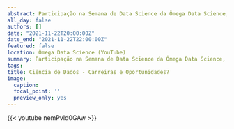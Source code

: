 ```yaml
---
abstract: Participação na Semana de Data Science da Ômega Data Science, conversando sobre carreiras e oportunidades na Ciência de Dados.
all_day: false
authors: []
date: "2021-11-22T20:00:00Z"
date_end: "2021-11-22T22:00:00Z"
featured: false
location: Ômega Data Science (YouTube)
summary: Participação na Semana de Data Science da Ômega Data Science, conversando sobre carreiras e oportunidades na Ciência de Dados.
tags:
title: Ciência de Dados - Carreiras e Oportunidades?
image:
  caption:
  focal_point: ''
  preview_only: yes  
---
```


{{< youtube nemPvId0GAw >}}

